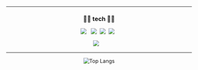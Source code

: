
<!--
**xlr10/xlr10** is a ✨ _special_ ✨ repository because its `README.md` (this file) appears on your GitHub profile.

Here are some ideas to get you started:

- 🔭 I’m currently working on ...
- 🌱 I’m currently learning ...
- 👯 I’m looking to collaborate on ...
- 🤔 I’m looking for help with ...
- 💬 Ask me about ...
- 📫 How to reach me: ...
- 😄 Pronouns: ...
- ⚡ Fun fact: ...
-->

<div align=center>

  ---
  
<h3> 🧑‍🔧 tech 🧑‍🔧 </h3>
 
<p>
<img src="https://img.shields.io/badge/JavaScript-gray?style=flat&logo=JavaScript&logoColor=F7DF1E"/>&nbsp;&nbsp;
<img src="https://img.shields.io/badge/Java-007396?style=flat&logo=Java&logoColor=white"/>&nbsp;&nbsp;<img src="https://img.shields.io/badge/Python-white?style=flat&logo=Python&logoColor=#3776AB"/>&nbsp;&nbsp;<img src="https://img.shields.io/badge/MySQL-f1d8d9?style=flat&logo=MySQL&logoColor=4479A1"/>&nbsp;&nbsp;
</p>
 <p><img src="https://img.shields.io/badge/Notion-b4f5bd?style=flat&logo=Notion&logoColor=black"/>&nbsp;&nbsp;<imgsrc="https://img.shields.io/badge/GitHub-gray?style=flat&logo=GitHub&logoColor=black"/>&nbsp;&nbsp;</p>
 
  
  ***
  
![Top Langs](https://github-readme-stats.vercel.app/api/top-langs/?username=xlr10&layout=compact&theme=tokyonight)
</div>
